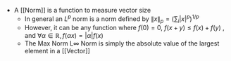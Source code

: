 - A [[Norm]] is a function to measure vector size
	- In general an $L^{p}$ norm is a norm defined by $\lVert x \rVert _p = (\sum_i \lvert x \rvert ^p)^{1/p}$ 
	- However, it can be any function where $f(0) = 0$, $f(x + y) \le f(x) + f(y)$ , and $\forall \alpha \in \mathbb{R}, f(\alpha x ) = \lvert \alpha \rvert f(x)$ 
	- The Max Norm L$\infty$ Norm is simply the absolute value of the largest element in a [[Vector]]